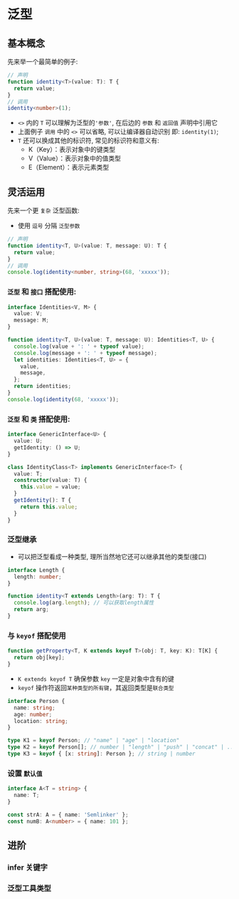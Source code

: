 # 泛型

## 基本概念

先来举一个最简单的例子:

```ts
// 声明
function identity<T>(value: T): T {
  return value;
}
// 调用
identity<number>(1);
```

- `<>` 内的 `T` 可以理解为泛型的`'参数'`, 在后边的 `参数` 和 `返回值` 声明中引用它
- 上面例子 `调用` 中的 `<>` 可以省略, 可以让编译器自动识别 即: `identity(1)`;
- `T` 还可以换成其他的标识符, 常见的标识符和意义有:
  - K（Key）：表示对象中的键类型
  - V（Value）：表示对象中的值类型
  - E（Element）：表示元素类型

## 灵活运用

先来一个更 `复杂` 泛型函数:

- 使用 `逗号` 分隔 `泛型参数`

```ts
// 声明
function identity<T, U>(value: T, message: U): T {
  return value;
}
// 调用
console.log(identity<number, string>(68, 'xxxxx'));
```

### `泛型` 和 `接口` 搭配使用:

```ts
interface Identities<V, M> {
  value: V;
  message: M;
}

function identity<T, U>(value: T, message: U): Identities<T, U> {
  console.log(value + ': ' + typeof value);
  console.log(message + ': ' + typeof message);
  let identities: Identities<T, U> = {
    value,
    message,
  };
  return identities;
}
console.log(identity(68, 'xxxxx'));
```

### `泛型` 和 `类` 搭配使用:

```ts
interface GenericInterface<U> {
  value: U;
  getIdentity: () => U;
}

class IdentityClass<T> implements GenericInterface<T> {
  value: T;
  constructor(value: T) {
    this.value = value;
  }
  getIdentity(): T {
    return this.value;
  }
}
```

### 泛型继承

- 可以把泛型看成一种类型, 理所当然地它还可以继承其他的类型(接口)

```ts
interface Length {
  length: number;
}

function identity<T extends Length>(arg: T): T {
  console.log(arg.length); // 可以获取length属性
  return arg;
}
```

### 与 `keyof` 搭配使用

```ts
function getProperty<T, K extends keyof T>(obj: T, key: K): T[K] {
  return obj[key];
}
```

- `K extends keyof T` 确保参数 `key` 一定是对象中含有的键
- `keyof` 操作符返回`某种类型的所有键`，其返回类型是`联合类型`

```ts
interface Person {
  name: string;
  age: number;
  location: string;
}

type K1 = keyof Person; // "name" | "age" | "location"
type K2 = keyof Person[]; // number | "length" | "push" | "concat" | ...
type K3 = keyof { [x: string]: Person }; // string | number
```

### 设置 `默认值`

```ts
interface A<T = string> {
  name: T;
}

const strA: A = { name: 'Semlinker' };
const numB: A<number> = { name: 101 };
```

## 进阶

### infer 关键字

### 泛型工具类型

###
